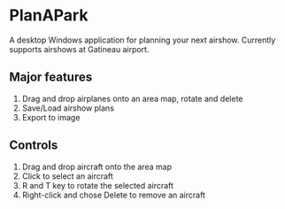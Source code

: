 # PlanAPark

A desktop Windows application for planning your next airshow. Currently supports airshows at Gatineau airport.

## Major features
1. Drag and drop airplanes onto an area map, rotate and delete
2. Save/Load airshow plans
3. Export to image

## Controls
1. Drag and drop aircraft onto the area map
2. Click to select an aircraft
3. R and T key to rotate the selected aircraft
4. Right-click and chose Delete to remove an aircraft
